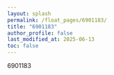 ```yaml
---
layout: splash
permalink: /float_pages/6901183/
title: "6901183"
author_profile: false
last_modified_at: 2025-06-13
toc: false
---
```

 
6901183
